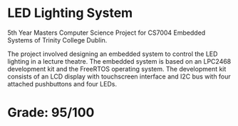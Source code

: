 # LED Lighting System

5th Year Masters Computer Science Project for CS7004 Embedded Systems of Trinity College Dublin.

The project involved designing an embedded system to control the LED lighting in a lecture theatre. The embedded system is based on an LPC2468 development kit and the FreeRTOS operating system. The development kit consists of an LCD display with touchscreen interface and I2C bus with four attached pushbuttons and four LEDs.

# Grade: 95/100

